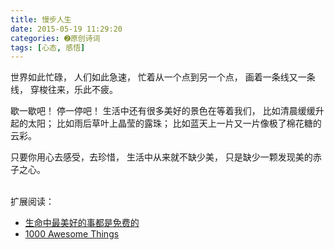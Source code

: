 ```yaml
---
title: 慢步人生
date: 2015-05-19 11:29:20
categories: ➋原创诗词
tags: [心态, 感悟]
---
```

世界如此忙碌，
人们如此急速，
忙着从一个点到另一个点，
画着一条线又一条线，
穿梭往来，乐此不疲。

歇一歇吧！
停一停吧！
生活中还有很多美好的景色在等着我们，
比如清晨缓缓升起的太阳；
比如雨后草叶上晶莹的露珠；
比如蓝天上一片又一片像极了棉花糖的云彩。

只要你用心去感受，去珍惜，
生活中从来就不缺少美，
只是缺少一颗发现美的赤子之心。


<br>
扩展阅读：

 - [生命中最美好的事都是免费的][1]
 - [1000 Awesome Things][2]


  [1]: http://book.douban.com/subject/25794725/
  [2]: http://1000awesomethings.com/